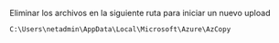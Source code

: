 Eliminar los archivos en la siguiente ruta para iniciar un nuevo upload
```
C:\Users\netadmin\AppData\Local\Microsoft\Azure\AzCopy
```